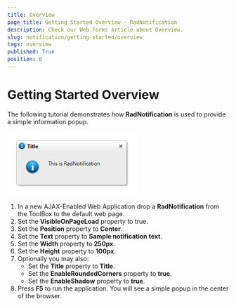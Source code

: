 ```yaml
---
title: Overview
page_title: Getting Started Overview - RadNotification
description: Check our Web Forms article about Overview.
slug: notification/getting-started/overview
tags: overview
published: True
position: 0
---
```


# Getting Started Overview





The following tutorial demonstrates how **RadNotification** is used to provide a simple information popup.

![RadNotification - Getting Started](images/radnotification-getting-started.png)



1. In a new AJAX-Enabled Web Application drop a **RadNotification** from the ToolBox to the default web page.
1. Set the **VisibleOnPageLoad** property to true.
1. Set the **Position** property to **Center**.
1. Set the **Text** property to **Sample notification text**.
1. Set the **Width** property to **250px**.
1. Set the **Height** property to **100px**.
1. Optionally you may also:
	* Set the **Title** property to **Title**.
	* Set the **EnableRoundedCorners** property to **true**.
	* Set the **EnableShadow** property to **true**.
1. Press **F5** to run the application. You will see a simple popup in the center of the browser.
